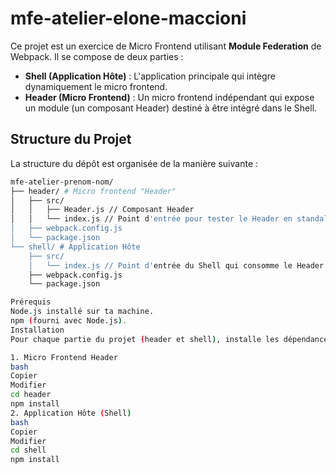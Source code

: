 # mfe-atelier-elone-maccioni

Ce projet est un exercice de Micro Frontend utilisant **Module Federation** de Webpack. Il se compose de deux parties :

- **Shell (Application Hôte)** : L'application principale qui intègre dynamiquement le micro frontend.
- **Header (Micro Frontend)** : Un micro frontend indépendant qui expose un module (un composant Header) destiné à être intégré dans le Shell.

## Structure du Projet

La structure du dépôt est organisée de la manière suivante :

```bash
mfe-atelier-prenom-nom/
├── header/ # Micro frontend "Header"
│   ├── src/
│   │   ├── Header.js // Composant Header
│   │   └── index.js // Point d'entrée pour tester le Header en standalone (optionnel)
│   ├── webpack.config.js
│   └── package.json
└── shell/ # Application Hôte
    ├── src/
    │   └── index.js // Point d'entrée du Shell qui consomme le Header
    ├── webpack.config.js
    └── package.json

Prérequis
Node.js installé sur ta machine.
npm (fourni avec Node.js).
Installation
Pour chaque partie du projet (header et shell), installe les dépendances :

1. Micro Frontend Header
bash
Copier
Modifier
cd header
npm install
2. Application Hôte (Shell)
bash
Copier
Modifier
cd shell
npm install